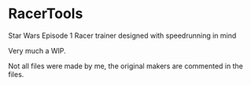 # RacerTools
Star Wars Episode 1 Racer trainer designed with speedrunning in mind

Very much a WIP.

Not all files were made by me, the original makers are commented in the files.
